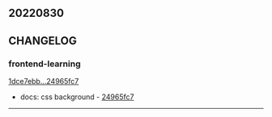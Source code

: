 ## 20220830

## CHANGELOG

### frontend-learning

[1dce7ebb...24965fc7](https://github.com/zhbhun/frontend-learning/compare/1dce7ebb...24965fc7)

* docs: css background - [24965fc7](https://github.com/zhbhun/frontend-learning/commit/24965fc70dc36ff8140eebfead4322e1d0f06c34)

---

